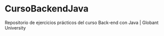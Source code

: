 # CursoBackendJava
Repositorio de ejercicios prácticos del curso Back-end con Java | Globant University
